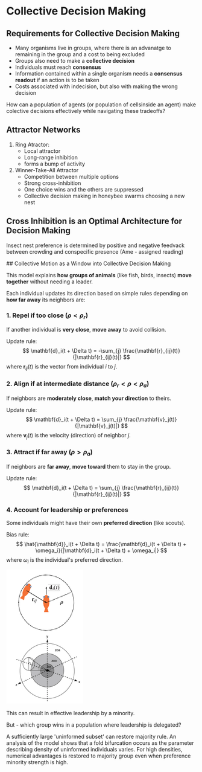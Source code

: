 # Collective Decision Making

## Requirements for Collective Decision Making

- Many organisms live in groups, where there is an advanatge to remaining in the group and a cost to being excluded
- Groups also need to make a **collective decision**
- Individuals must reach **consensus**
- Information contained within a single organism needs a **consensus readout** if an action is to be taken
- Costs associated with indecision, but also with making the wrong decision

How can a population of agents (or population of cellsinside an agent) make colective decisions  effectively while navigating these tradeoffs?

## Attractor Networks

1. Ring Atractor: 
    - Local attractor
    - Long-range inhibition 
    - forms a bump of activity 
2. Winner-Take-All Attractor
    - Competition between multiple options
    - Strong cross-inhibition
    - One choice wins and the others are suppressed
    - Collective decision making in honeybee swarms choosing a new nest

## Cross Inhibition is an Optimal Architecture for Decision Making

Insect nest preference is determined by positive and negative feedvack between crowding and conspecific presence (Ame - assigned reading)

## Collective Motion as a Window into Collective Decision Making

This model explains **how groups of animals** (like fish, birds, insects) **move together** without needing a leader.

Each individual updates its direction based on simple rules depending on **how far away** its neighbors are:


### 1. Repel if too close ($\rho < \rho_r$)

If another individual is **very close**, **move away** to avoid collision.

Update rule:
$$
\mathbf{d}_i(t + \Delta t) = -\sum_{j} \frac{\mathbf{r}_{ij}(t)}{|\mathbf{r}_{ij}(t)|}
$$
where $\mathbf{r}_{ij}(t)$ is the vector from individual $i$ to $j$.


### 2. Align if at intermediate distance ($\rho_r < \rho < \rho_a$)

If neighbors are **moderately close**, **match your direction** to theirs.

Update rule:
$$
\mathbf{d}_i(t + \Delta t) = \sum_{j} \frac{\mathbf{v}_j(t)}{|\mathbf{v}_j(t)|}
$$
where $\mathbf{v}_j(t)$ is the velocity (direction) of neighbor $j$.


### 3. Attract if far away ($\rho > \rho_a$)

If neighbors are **far away**, **move toward** them to stay in the group.

Update rule:
$$
\mathbf{d}_i(t + \Delta t) = \sum_{j} \frac{\mathbf{r}_{ij}(t)}{|\mathbf{r}_{ij}(t)|}
$$


### 4. Account for leadership or preferences

Some individuals might have their own **preferred direction** (like scouts).

Bias rule:
$$
\hat{\mathbf{d}}_i(t + \Delta t) = \frac{\mathbf{d}_i(t + \Delta t) + \omega_i}{|\mathbf{d}_i(t + \Delta t) + \omega_i|}
$$
where $\omega_i$ is the individual's preferred direction.

![Couzin](../Images/Lec12/couzin.png)

This can result in effective leadership by a minority.

But - which group wins in a population where leadership is delegated?

A sufficiently large 'uninformed subset' can restore majority rule.
An analysis of the model shows that a fold bifurcation occurs as the parameter describing density of uninformed individuals varies. For high densities, numerical advantages is restored to majority group even when preference minority strength is high.